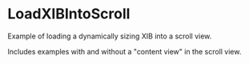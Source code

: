 # LoadXIBIntoScroll

Example of loading a dynamically sizing XIB into a scroll view.

Includes examples with and without a "content view" in the scroll view.

